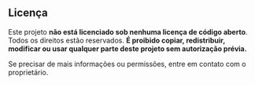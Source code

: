 ## Licença
Este projeto **não está licenciado sob nenhuma licença de código aberto**.  
Todos os direitos estão reservados. **É proibido copiar, redistribuir, modificar ou usar qualquer parte deste projeto sem autorização prévia.**

Se precisar de mais informações ou permissões, entre em contato com o proprietário.
